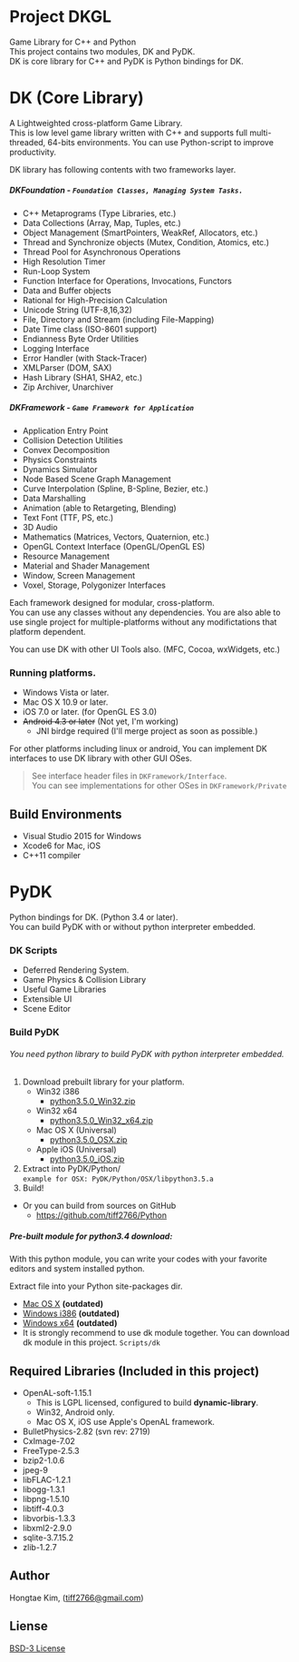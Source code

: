 # Project DKGL
Game Library for C\++ and Python  
This project contains two modules, DK and PyDK.  
DK is core library for C\++ and PyDK is Python bindings for DK.

# DK (Core Library)
A Lightweighted cross-platform Game Library.  
This is low level game library written with C\++ and supports full multi-threaded, 64-bits environments.
You can use Python-script to improve productivity.

DK library has following contents with two frameworks layer.
##### DKFoundation - `Foundation Classes, Managing System Tasks.`
* C\++ Metaprograms (Type Libraries, etc.)
* Data Collections (Array, Map, Tuples, etc.)
* Object Management (SmartPointers, WeakRef, Allocators, etc.)
* Thread and Synchronize objects (Mutex, Condition, Atomics, etc.)
* Thread Pool for Asynchronous Operations
* High Resolution Timer
* Run-Loop System
* Function Interface for Operations, Invocations, Functors
* Data and Buffer objects
* Rational for High-Precision Calculation
* Unicode String (UTF-8,16,32)
* File, Directory and Stream (including File-Mapping)
* Date Time class (ISO-8601 support)
* Endianness Byte Order Utilities
* Logging Interface
* Error Handler (with Stack-Tracer)
* XMLParser (DOM, SAX)
* Hash Library (SHA1, SHA2, etc.)
* Zip Archiver, Unarchiver

##### DKFramework - `Game Framework for Application`
* Application Entry Point
* Collision Detection Utilities
* Convex Decomposition
* Physics Constraints
* Dynamics Simulator
* Node Based Scene Graph Management
* Curve Interpolation (Spline, B-Spline, Bezier, etc.)
* Data Marshalling
* Animation (able to Retargeting, Blending)
* Text Font (TTF, PS, etc.)
* 3D Audio
* Mathematics (Matrices, Vectors, Quaternion, etc.)
* OpenGL Context Interface (OpenGL/OpenGL ES)
* Resource Management
* Material and Shader Management
* Window, Screen Management
* Voxel, Storage, Polygonizer Interfaces

Each framework designed for modular, cross-platform.  
You can use any classes without any dependencies.
You are also able to use single project for multiple-platforms without
any modifictations that platform dependent.

You can use DK with other UI Tools also. (MFC, Cocoa, wxWidgets, etc.)

### Running platforms.
- Windows Vista or later.
- Mac OS X 10.9 or later.
- iOS 7.0 or later. (for OpenGL ES 3.0)
- ~~Android 4.3 or later~~ (Not yet, I'm working)
    - JNI birdge required (I'll merge project as soon as possible.)

For other platforms including linux or android, You can implement
DK interfaces to use DK library with other GUI OSes.
> See interface header files in `DKFramework/Interface`.  
> You can see implementations for other OSes in `DKFramework/Private`

## Build Environments
- Visual Studio 2015 for Windows
- Xcode6 for Mac, iOS
- C\++11 compiler

# PyDK
Python bindings for DK. (Python 3.4 or later).   
You can build PyDK with or without python interpreter embedded.

### DK Scripts
- Deferred Rendering System.
- Game Physics & Collision Library
- Useful Game Libraries
- Extensible UI
- Scene Editor


### Build PyDK
###### You need python library to build PyDK with python interpreter embedded.
1. Download prebuilt library for your platform.
    - Win32 i386
        - [python3.5.0_Win32.zip](https://github.com/tiff2766/Python/releases/download/v3.5.0/python3.5.0_Win32.zip)
    - Win32 x64
        - [python3.5.0_Win32_x64.zip](https://github.com/tiff2766/Python/releases/download/v3.5.0/python3.5.0_Win32_x64.zip)
    - Mac OS X (Universal)
        - [python3.5.0_OSX.zip](https://github.com/tiff2766/Python/releases/download/v3.5.0/python3.5.0_OSX.zip)
    - Apple iOS (Universal)
        - [python3.5.0_iOS.zip](https://github.com/tiff2766/Python/releases/download/v3.5.0/python3.5.0_iOS.zip)
2. Extract into PyDK/Python/  
    `example for OSX: PyDK/Python/OSX/libpython3.5.a`
3. Build!

- Or you can build from sources on GitHub
    - https://github.com/tiff2766/Python


##### Pre-built module for python3.4 download:
With this python module, you can write your codes with your favorite editors and system installed python.

Extract file into your Python site-packages dir.
- [Mac OS X](https://bitbucket.org/tiff2766/dkdemo/downloads/dk_core_python34_module_osx.zip) **(outdated)**
- [Windows i386](https://bitbucket.org/tiff2766/dkdemo/downloads/dk_core_python34_module_win32.zip) **(outdated)**
- [Windows x64](https://bitbucket.org/tiff2766/dkdemo/downloads/dk_core_python34_module_win32_x64.zip) **(outdated)**
- It is strongly recommend to use dk module together. You can download dk module in this project. `Scripts/dk`

## Required Libraries (Included in this project)
- OpenAL-soft-1.15.1
    - This is LGPL licensed, configured to build **dynamic-library**.
    - Win32, Android only.
    - Mac OS X, iOS use Apple's OpenAL framework.
- BulletPhysics-2.82 (svn rev: 2719)
- CxImage-7.02
- FreeType-2.5.3
- bzip2-1.0.6
- jpeg-9
- libFLAC-1.2.1
- libogg-1.3.1
- libpng-1.5.10
- libtiff-4.0.3
- libvorbis-1.3.3
- libxml2-2.9.0
- sqlite-3.7.15.2
- zlib-1.2.7

## Author
Hongtae Kim, (tiff2766@gmail.com)  


## Liense
[BSD-3 License](http://opensource.org/licenses/BSD-3-Clause)
